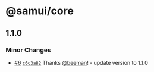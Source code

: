 # @samui/core

## 1.1.0

### Minor Changes

- [#6](https://github.com/samui-build/samui-monorepo/pull/6) [`c6c3a82`](https://github.com/samui-build/samui-monorepo/commit/c6c3a82cf1e75500980b047984f9f99b78619035) Thanks [@beeman](https://github.com/beeman)! - update version to 1.1.0
